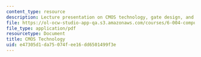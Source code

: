 ```yaml
---
content_type: resource
description: Lecture presentation on CMOS technology, gate design, and timing.
file: https://ol-ocw-studio-app-qa.s3.amazonaws.com/courses/6-004-computation-structures-spring-2009/e47305d1da75074fee16dd6501499f3e_MIT6_004s09_lec03.pdf
file_type: application/pdf
resourcetype: Document
title: CMOS Technology
uid: e47305d1-da75-074f-ee16-dd6501499f3e
---
```

